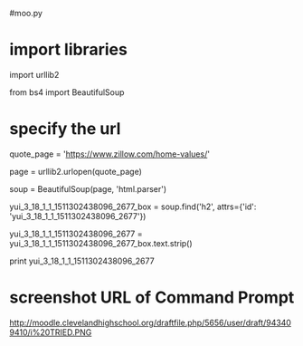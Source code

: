 #moo.py

# import libraries

import urllib2

from bs4 import BeautifulSoup

# specify the url

quote_page = 'https://www.zillow.com/home-values/'



page = urllib2.urlopen(quote_page)

soup = BeautifulSoup(page, 'html.parser')

yui_3_18_1_1_1511302438096_2677_box = soup.find('h2', attrs={'id': 'yui_3_18_1_1_1511302438096_2677'})

yui_3_18_1_1_1511302438096_2677 = yui_3_18_1_1_1511302438096_2677_box.text.strip()

print yui_3_18_1_1_1511302438096_2677

# screenshot URL of Command Prompt
http://moodle.clevelandhighschool.org/draftfile.php/5656/user/draft/943409410/i%20TRIED.PNG
